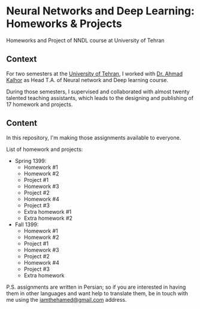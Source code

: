 # Neural Networks and Deep Learning: Homeworks & Projects
Homeworks and Project of NNDL course at University of Tehran

## Context
For two semesters at the [University of Tehran](https://ut.ac.ir/en), I worked with [Dr. Ahmad Kalhor](https://www.linkedin.com/in/ahmad-kalhor-63a8b872/) as Head T.A. of Neural network and Deep learning course.

During those semesters, I supervised and collaborated with almost twenty talented teaching assistants, which leads to the designing and publishing of 17 homework and projects.

## Content
In this repository, I'm making those assignments available to everyone.

List of homework and projects:
* Spring 1399:
  * Homework #1
  * Homework #2
  * Project #1
  * Homework #3
  * Project #2
  * Homework #4
  * Project #3
  * Extra homework #1
  * Extra homework #2
* Fall 1399:
  * Homework #1
  * Homework #2
  * Project #1
  * Homework #3
  * Project #2
  * Homework #4
  * Project #3
  * Extra homework

P.S. assignments are written in Persian; so if you are interested in having them in other languages and want help to translate them, be in touch with me using the iamthehamed@gmail.com address.
